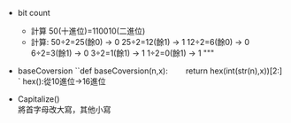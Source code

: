 * bit count
   * 計算
    50(十進位)=110010(二進位)
   * 計算:
      50÷2=25(餘0) → 0
      25÷2=12(餘1) → 1
      12÷2=6(餘0)  → 0
      6÷2=3(餘1)   → 0
      3÷2=1(餘1)   → 1
      1÷2=0(餘1)   → 1 """

* baseCoversion
  ``def baseCoversion(n,x):  `   
      `return hex(int(str(n),x))[2:] ` hex():從10進位→16進位
 
* Capitalize()               
將首字母改大寫，其他小寫
  
  
    
